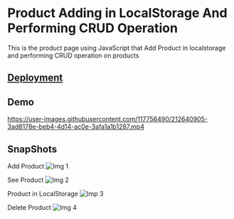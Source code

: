# Product Adding in LocalStorage And Performing CRUD Operation

This is the product page using JavaScript that Add Product in localstorage and performing CRUD operation on products

## <a href="https://localstoragecrudbypp.netlify.app/">Deployment </a>

## Demo

<https://user-images.githubusercontent.com/117756490/212640905-3ad8178e-beb4-4d14-ac0e-3afa1a1b1287.mp4>

## SnapShots

Add Product
![Img 1](https://user-images.githubusercontent.com/117756490/212638102-023e2b85-4c1c-429c-bc65-46c3bccf5cb8.png)

See Product
![Img 2](https://user-images.githubusercontent.com/117756490/212638160-57f76b98-4873-47eb-baf6-b9aa54df506d.png)

Product in LocalStorage
![Imp 3](https://user-images.githubusercontent.com/117756490/212638197-3c215571-1fff-4151-a5e7-f7a2f94d0605.png)

Delete Product
![Img 4](https://user-images.githubusercontent.com/117756490/212638353-706d40fd-8ba5-43c2-9d57-078004040005.png)
